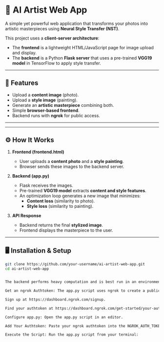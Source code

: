 # 🎨 AI Artist Web App

A simple yet powerful web application that transforms your photos into artistic masterpieces using **Neural Style Transfer (NST)**.  

This project uses a **client-server architecture**:
- The **frontend** is a lightweight HTML/JavaScript page for image upload and display.  
- The **backend** is a Python **Flask server** that uses a pre-trained **VGG19 model** in TensorFlow to apply style transfer.  

---

## 🚀 Features 
- Upload a **content image** (photo).  
- Upload a **style image** (painting).  
- Generate an **artistic masterpiece** combining both.  
- Simple **browser-based frontend**.  
- Backend runs with **ngrok** for public access.  

---

---

## ⚙️ How It Works
1. **Frontend (frontend.html)**  
   - User uploads a **content photo** and a **style painting**.  
   - Browser sends these images to the backend server.  

2. **Backend (app.py)**  
   - Flask receives the images.  
   - Pre-trained **VGG19 model** extracts **content and style features**.  
   - An optimization loop generates a new image that minimizes:  
     - **Content loss** (similarity to photo).  
     - **Style loss** (similarity to painting).  

3. **API Response**  
   - Backend returns the final **stylized image**.  
   - Frontend displays the masterpiece to the user.  

---

## 🖥️ Installation & Setup


```bash
git clone https://github.com/your-username/ai-artist-web-app.git
cd ai-artist-web-app


The backend performs heavy computation and is best run in an environment with a GPU for acceptable performance.

Get an ngrok Authtoken: The app.py script uses ngrok to create a public URL for the server. You will need a free account and an authtoken.

Sign up at https://dashboard.ngrok.com/signup.

Find your authtoken at https://dashboard.ngrok.com/get-started/your-authtoken.

Configure app.py: Open the app.py script in an editor.

Add Your Authtoken: Paste your ngrok authtoken into the NGROK_AUTH_TOKEN variable at the top of the script.

Execute the Script: Run the app.py script from your terminal:
